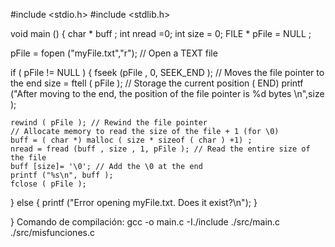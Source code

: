 #include <stdio.h>
#include <stdlib.h>

void main ()
{
  char * buff ;
  int nread =0;
  int size = 0;
  FILE * pFile = NULL ;
  
  pFile = fopen ("myFile.txt","r"); // Open a TEXT file
  
  if ( pFile != NULL )
  {
    fseek (pFile , 0, SEEK_END ); // Moves the file pointer to the end
    size = ftell ( pFile ); // Storage the current position ( END)
    printf ("After moving to the end, the position of the file pointer is %d bytes \n",size );
    
    rewind ( pFile ); // Rewind the file pointer
    // Allocate memory to read the size of the file + 1 (for \0)
    buff = ( char *) malloc ( size * sizeof ( char ) +1) ;
    nread = fread (buff , size , 1, pFile ); // Read the entire size of the file
    buff [size]= '\0'; // Add the \0 at the end
    printf ("%s\n", buff );
    fclose ( pFile );
  }
  else 
  {
    printf ("Error opening myFile.txt. Does it exist?\n");
  }
  
}
Comando de compilación:  gcc -o main.c -I./include ./src/main.c ./src/misfunciones.c